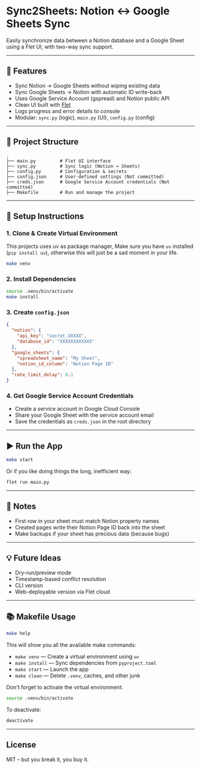 # Sync2Sheets: Notion ↔ Google Sheets Sync

Easily synchronize data between a Notion database and a Google Sheet using a Flet UI, with two-way sync support.

---

## 🚀 Features

- Sync Notion → Google Sheets without wiping existing data
- Sync Google Sheets → Notion with automatic ID write-back
- Uses Google Service Account (gspread) and Notion public API
- Clean UI built with [Flet](https://flet.dev)
- Logs progress and error details to console
- Modular: `sync.py` (logic), `main.py` (UI), `config.py` (config)

---

## 🤩 Project Structure

```
.
├── main.py         # Flet UI interface
├── sync.py         # Sync logic (Notion ↔ Sheets)
├── config.py       # Configuration & secrets
├── config.json     # User-defined settings (Not committed)
├── creds.json      # Google Service Account credentials (Not committed)
├── Makefile        # Run and manage the project
```

---

## 🔧 Setup Instructions

### 1. Clone & Create Virtual Environment

This projects uses uv as package manager,
Make sure you have `uv` installed (`pip install uv`),
otherwise this will just be a sad moment in your life.

```bash
make venv
```

### 2. Install Dependencies

```bash
source .venv/bin/activate
make install
```

### 3. Create `config.json`

```json
{
  "notion": {
    "api_key": "secret_XXXXX",
    "database_id": "XXXXXXXXXXXX"
  },
  "google_sheets": {
    "spreadsheet_name": "My Sheet",
    "notion_id_column": "Notion Page ID"
  },
  "rate_limit_delay": 0.1
}
```

### 4. Get Google Service Account Credentials

- Create a service account in Google Cloud Console
- Share your Google Sheet with the service account email
- Save the credentials as `creds.json` in the root directory

---

## ▶️ Run the App

```bash
make start
```

Or if you like doing things the long, inefficient way:

```bash
flet run main.py
```

---

## 📎 Notes

- First row in your sheet must match Notion property names
- Created pages write their Notion Page ID back into the sheet
- Make backups if your sheet has precious data (because bugs)

---

## 💡 Future Ideas

- Dry-run/preview mode
- Timestamp-based conflict resolution
- CLI version
- Web-deployable version via Flet cloud

---

## 📚 Makefile Usage

```bash
make help
```

This will show you all the available make commands:

- `make venv` — Create a virtual environment using `uv`
- `make install` — Sync dependencies from `pyproject.toml`
- `make start` — Launch the app
- `make clean` — Delete `.venv`, caches, and other junk

Don't forget to activate the virtual environment:

```bash
source .venv/bin/activate
```

To deactivate:

```bash
deactivate
```

---

## License

MIT – but you break it, you buy it.
